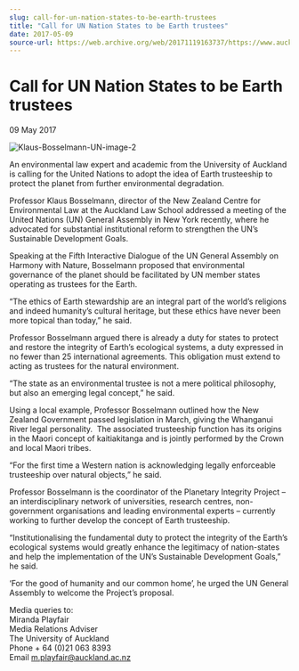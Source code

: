 ```yaml
---
slug: call-for-un-nation-states-to-be-earth-trustees
title: "Call for UN Nation States to be Earth trustees"
date: 2017-05-09
source-url: https://web.archive.org/web/20171119163737/https://www.auckland.ac.nz/en/about/news-events-and-notices/news/news-2017/05/call-for-un-nation-states-to-be-earth-trustees.html
---
```

Call for UN Nation States to be Earth trustees
==============================================

09 May 2017

![Klaus-Bosselmann-UN-image-2](https://www.auckland.ac.nz/en/about/news-events-and-notices/news/news-2017/05/call-for-un-nation-states-to-be-earth-trustees/_jcr_content/par/textimage/image.img.jpg/1494287577276.jpg "Klaus-Bosselmann-UN-image-2")

An environmental law expert and academic from the University of Auckland is calling for the United Nations to adopt the idea of Earth trusteeship to protect the planet from further environmental degradation.  
  
Professor Klaus Bosselmann, director of the New Zealand Centre for Environmental Law at the Auckland Law School addressed a meeting of the United Nations (UN) General Assembly in New York recently, where he advocated for substantial institutional reform to strengthen the UN’s Sustainable Development Goals.

Speaking at the Fifth Interactive Dialogue of the UN General Assembly on Harmony with Nature, Bosselmann proposed that environmental governance of the planet should be facilitated by UN member states operating as trustees for the Earth.

“The ethics of Earth stewardship are an integral part of the world’s religions and indeed humanity’s cultural heritage, but these ethics have never been more topical than today,” he said.  
  
Professor Bosselmann argued there is already a duty for states to protect and restore the integrity of Earth’s ecological systems, a duty expressed in no fewer than 25 international agreements. This obligation must extend to acting as trustees for the natural environment.

“The state as an environmental trustee is not a mere political philosophy, but also an emerging legal concept,” he said.

Using a local example, Professor Bosselmann outlined how the New Zealand Government passed legislation in March, giving the Whanganui River legal personality.  The associated trusteeship function has its origins in the Maori concept of kaitiakitanga and is jointly performed by the Crown and local Maori tribes.

“For the first time a Western nation is acknowledging legally enforceable trusteeship over natural objects,” he said.

Professor Bosselmann is the coordinator of the Planetary Integrity Project – an interdisciplinary network of universities, research centres, non-government organisations and leading environmental experts – currently working to further develop the concept of Earth trusteeship.

“Institutionalising the fundamental duty to protect the integrity of the Earth’s ecological systems would greatly enhance the legitimacy of nation-states and help the implementation of the UN’s Sustainable Development Goals,” he said.

‘For the good of humanity and our common home’, he urged the UN General Assembly to welcome the Project’s proposal.

Media queries to:  
Miranda Playfair  
Media Relations Adviser  
The University of Auckland  
Phone + 64 (0)21 063 8393  
Email [m.playfair@auckland.ac.nz](mailto:m.playfair@auckland.ac.nz)